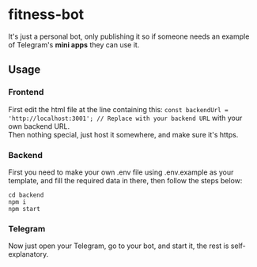 # fitness-bot 

It's just a personal bot, only publishing it so if someone needs an example of Telegram's **mini apps** they can use it.

## Usage
### Frontend
First edit the html file at the line containing this: `const backendUrl = 'http://localhost:3001'; // Replace with your backend URL` with your own backend URL.  
Then nothing special, just host it somewhere, and make sure it's https.

### Backend
First you need to make your own .env file using .env.example as your template, and fill the required data in there, then follow the steps below:
```shell
cd backend
npm i
npm start
```

### Telegram
Now just open your Telegram, go to your bot, and start it, the rest is self-explanatory.
